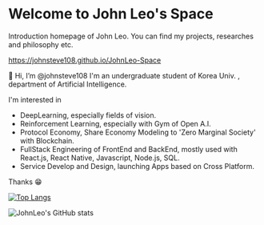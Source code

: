 # Welcome to John Leo's Space

Introduction homepage of John Leo. You can find my projects, researches and philosophy etc.

https://johnsteve108.github.io/JohnLeo-Space

👋 Hi, I’m @johnsteve108
I'm an undergraduate student of Korea Univ. , department of Artificial Intelligence.

I'm interested in 
- DeepLearning, especially fields of vision.
- Reinforcement Learning, especially with Gym of Open A.I.
- Protocol Economy, Share Economy Modeling to 'Zero Marginal Society' with Blockchain.
- FullStack Engineering of FrontEnd and BackEnd, mostly used with React.js, React Native, Javascript, Node.js, SQL.
- Service Develop and Design, launching Apps based on Cross Platform.

Thanks 😁




<!---
johnsteve108/johnsteve108 is a ✨ special ✨ repository because its `README.md` (this file) appears on your GitHub profile.
You can click the Preview link to take a look at your changes.
--->

[![Top Langs](https://github-readme-stats.vercel.app/api/top-langs/?username=johnsteve108&layout=compact&langs_count=8&theme=algolia)](https://github.com/johnsteve108/github-readme-stats)

![JohnLeo's GitHub stats](https://github-readme-stats.vercel.app/api?username=johnsteve108&show_icons=true&theme=algolia)

